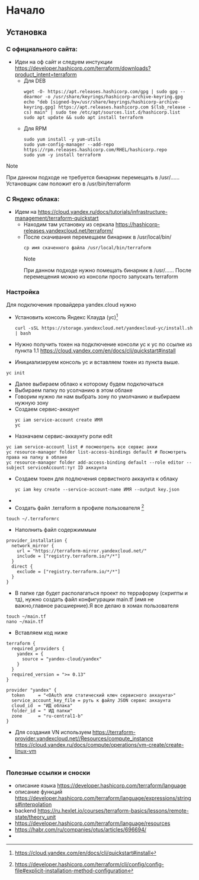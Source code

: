 # Начало
## Установка
### C официального сайта:
- Идеи на оф сайт и следуем инстукции https://developer.hashicorp.com/terraform/downloads?product_intent=terraform  
  - Для DEB
    ```
    wget -O- https://apt.releases.hashicorp.com/gpg | sudo gpg --dearmor -o /usr/share/keyrings/hashicorp-archive-keyring.gpg
    echo "deb [signed-by=/usr/share/keyrings/hashicorp-archive-keyring.gpg] https://apt.releases.hashicorp.com $(lsb_release -cs) main" | sudo tee /etc/apt/sources.list.d/hashicorp.list
    sudo apt update && sudo apt install terraform
    ```
  - Для RPM
    ```
    sudo yum install -y yum-utils
    sudo yum-config-manager --add-repo https://rpm.releases.hashicorp.com/RHEL/hashicorp.repo
    sudo yum -y install terraform
    ```
> [!NOTE]  
> При данном подходе не требуется бинарник перемещать в /usr/...... Установщик сам положит его в  /usr/bin/terraform  

### C Яндекс облака:

- Идем на https://cloud.yandex.ru/docs/tutorials/infrastructure-management/terraform-quickstart  
  - Находим там установку из серкала https://hashicorp-releases.yandexcloud.net/terraform/  
  - После скачивания перемещаем бинарник в /usr/local/bin/
    ```
    cp имя скаченного файла /usr/local/bin/terraform
    ```    
    > [!NOTE]  
    > При данном подходе нужно помещать бинарник в /usr/...... После перемещения можно из консоли просто запускать terraform 

### Настройка

Для подключения провайдера yandex.cloud нужно 

- Установить консоль Яндекс Клауда (yc)[^1]
  ```
  curl -sSL https://storage.yandexcloud.net/yandexcloud-yc/install.sh | bash
  ```

- Нужно получить токен на подключение консоли yc к yc по ссылке из пункта 1.1
https://cloud.yandex.com/en/docs/cli/quickstart#install
 
- Инициализируем консоль yc и вставляем токен из пункта выше.
```
yc init

```
- Далее выбираем облако к которому будем подключаться
- Выбираем папку по усолчанию в этом облаке
- Говорим нужно ли нам выбрать зону по умолчанию и выбираем нужную зону
- Создаем сервис-аккаунт
  ```
  yc iam service-account create ИМЯ
  yc 
  ```
- Назначаем сервис-аккаунту роли edit
```
yc iam service-account list # посмеотреть все сервис акки
yc resource-manager folder list-access-bindings default # Посмотреть права на папку в облаке
yc resource-manager folder add-access-binding default --role editor --subject serviceAccount:тут ID аккаунта
```
- Создаем токен для подлючения сервистного аккаунта к облаку
  ```
  yc iam key create --service-account-name ИМЯ --output key.json
  ```
- 
- Создать файл .terraform в профиле пользователя [^2]
```
touch ~/.terraformrc
```
- Наполнить файл содержиммым
```
provider_installation {
  network_mirror {
    url = "https://terraform-mirror.yandexcloud.net/"
    include = ["registry.terraform.io/*/*"]
  }
  direct {
    exclude = ["registry.terraform.io/*/*"]
  }
}
```
- В папке где будет располагаться проект по терраформу (скрипты и тд), нужно создать файл конфигурации main.tf (имя не важно,главное расшиерние).Я все делаю в хомах пользователя

```
touch ~/main.tf
nano ~/main.tf
```
  - Вставляем код ниже
```
terraform {
  required_providers {
    yandex = {
      source = "yandex-cloud/yandex"
    }
  }
  required_version = ">= 0.13"
}

provider "yandex" {
  token     = "<OAuth или статический ключ сервисного аккаунта>"
  service_account_key_file = руть к файлу JSON сервис аккаунта
  cloud_id  = "ИД облака"
  folder_id = " ИД папки"
  zone      = "ru-central1-b"
}

```
- Для создания VN используем https://terraform-provider.yandexcloud.net//Resources/compute_instance
  https://cloud.yandex.ru/docs/compute/operations/vm-create/create-linux-vm
- 
### Полезные ссылки и сноски
- описание языка https://developer.hashicorp.com/terraform/language
- описание функций https://developer.hashicorp.com/terraform/language/expressions/strings#interpolation
- backend https://ru.hexlet.io/courses/terraform-basics/lessons/remote-state/theory_unit
- https://developer.hashicorp.com/terraform/language/resources
- https://habr.com/ru/companies/otus/articles/696694/
- 
[^1]: https://cloud.yandex.com/en/docs/cli/quickstart#install
[^2]: https://developer.hashicorp.com/terraform/cli/config/config-file#explicit-installation-method-configuration
